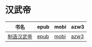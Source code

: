 # 汉武帝

| 书名 | epub | mobi | azw3 |
| --- | --- | --- | --- |
| [制造汉武帝](http://ct.dalanmei.com/f/31084289-571779095-95f127) | [epub](http://ct.dalanmei.com/f/31084289-571779095-95f127) | [mobi](http://ct.dalanmei.com/f/31084289-571522489-be3d34) | [azw3](http://ct.dalanmei.com/f/31084289-571974909-6dbf75) |
